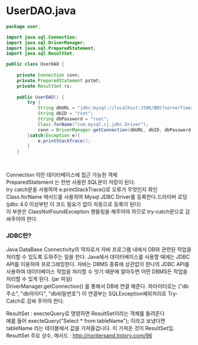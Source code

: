 # UserDAO.java
```java
package user;

import java.sql.Connection;
import java.sql.DriverManager;
import java.sql.PreparedStatement;
import java.sql.ResultSet;

public class UserDAO {
	
	private Connection conn;
	private PreparedStatement pstmt;
	private ResultSet rs;
	
	public UserDAO() {
		try {
			String dbURL = "jdbc:mysql://localhost:3306/BBS?serverTimezone=UTC&autoReconnect=true&useSSL=false";
			String dbID = "root";
			String dbPassword = "root";
			Class.forName("com.mysql.cj.jdbc.Driver");
			conn = DriverManager.getConnection(dbURL, dbID, dbPassword);
		}catch(Exception e){
			e.printStackTrace();
		}
	}
	
	
```
Connection 이란 데이터베이스에 접근 가능한 객체<br>
PreparedStatement 는 한번 사용한 SQL문이 저장이 된다.<br>
try catch문을 사용하여 e.printStackTrace()로 오류가 무엇인지 확인<br>
Class.forName 메서드를 사용하여 Mysql JDBC Driver를 등록한다.드라이버 로딩(jdbc 4.0  이상부턴 이 코드 필요가 없이 자동으로 등록이 된다)<br>
이 부분은 ClassNotFoundException 핸들링을 해주어야 하므로 try-catch문으로 감싸주어야 한다.<br>
<h3>JDBC란?</h3>
Java DataBase Connectivity의 약자로서 자바 프로그램 내에서 DB와 관련된 작업을 처리할 수 있도록 도와주는 일을 한다.  Java에서 데이터베이스를 사용할 때에는 JDBC API를 이용하여 프로그래밍한다. 자바는 DBMS 종류에 상관없이 한나의 JDBC API를 사용하여 데이터베이스 작업을 처리할 수 잇기 때문에 알아두면 어떤 DBMS든 작업을 처리할 수 있게 된다. (jar 파일) <br>
DriverManager.getConnection() 를 통해서 DB에 연결 해준다. 파라미터로는 ("db주소", "db아이디", "db비밀번호") 이 연결부는 SQLException예외처리로 Try-Catch로 감싸 주어야 한다.<br>


ResultSet : execteQuery로 명령하면 ResultSet이라는 객체를 돌려준다<br>
예를 들어 execteQuery("Select * from tableName"); 이라고 보냈다면<br>
tableName 라는 테이블에서 값을 가져올겁니다. 이 가져온 것이 ResultSet임.<br>
ResultSet 주요 상수, 메서드 : http://noritersand.tistory.com/96 <br>



